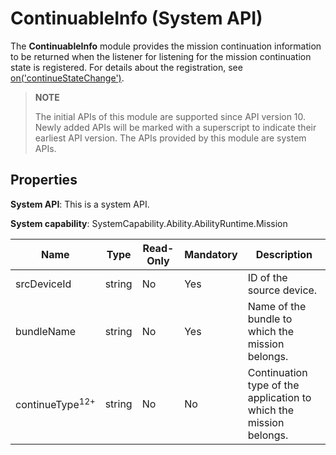 # ContinuableInfo (System API)

The **ContinuableInfo** module provides the mission continuation information to be returned when the listener for listening for the mission continuation state is registered. For details about the registration, see [on('continueStateChange')](js-apis-distributedMissionManager-sys.md#distributedmissionmanageroncontinuestatechange10).

> **NOTE**
>
> The initial APIs of this module are supported since API version 10. Newly added APIs will be marked with a superscript to indicate their earliest API version.
> The APIs provided by this module are system APIs.

## Properties

**System API**: This is a system API.

**System capability**: SystemCapability.Ability.AbilityRuntime.Mission

| Name      | Type  | Read-Only  | Mandatory  | Description     |
| -------- | ------ | ---- | ---- | ------- |
| srcDeviceId | string | No   | Yes   | ID of the source device.|
| bundleName | string | No   | Yes   | Name of the bundle to which the mission belongs.|
| continueType<sup>12+</sup> | string | No   | No   | Continuation type of the application to which the mission belongs.|
